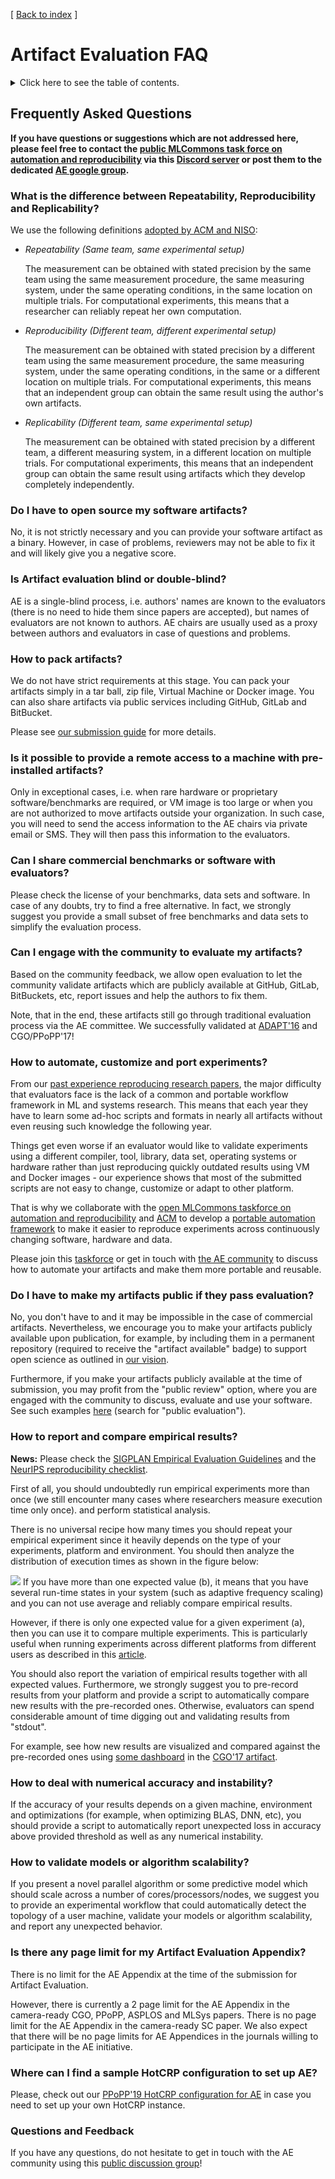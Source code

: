 [ [Back to index](https://cTuning.org/ae) ]

# Artifact Evaluation FAQ

<details>
<summary>Click here to see the table of contents.</summary>

* [Artifact evaluation](#artifact-evaluation)
  * [Frequently Asked Questions](#frequently-asked-questions)
    * [What is the difference between Repeatability, Reproducibility and Replicability?](#what-is-the-difference-between-repeatability-reproducibility-and-replicability?)
    * [Do I have to open source my software artifacts?](#do-i-have-to-open-source-my-software-artifacts?)
    * [Is Artifact evaluation blind or double-blind?](#is-artifact-evaluation-blind-or-double-blind?)
    * [How to pack artifacts?](#how-to-pack-artifacts?)
    * [Is it possible to provide a remote access to a machine with pre-installed artifacts?](#is-it-possible-to-provide-a-remote-access-to-a-machine-with-pre-installed-artifacts?)
    * [Can I share commercial benchmarks or software with evaluators?](#can-i-share-commercial-benchmarks-or-software-with-evaluators?)
    * [Can I engage with the community to evaluate my artifacts?](#can-i-engage-with-the-community-to-evaluate-my-artifacts?)
    * [How to automate, customize and port experiments?](#how-to-automate-customize-and-port-experiments?)
    * [Do I have to make my artifacts public if they pass evaluation?](#do-i-have-to-make-my-artifacts-public-if-they-pass-evaluation?)
    * [How to report and compare empirical results?](#how-to-report-and-compare-empirical-results?)
    * [How to deal with numerical accuracy and instability?](#how-to-deal-with-numerical-accuracy-and-instability?)
    * [How to validate models or algorithm scalability?](#how-to-validate-models-or-algorithm-scalability?)
    * [Is there any page limit for my Artifact Evaluation Appendix?](#is-there-any-page-limit-for-my-artifact-evaluation-appendix?)
    * [Where can I find a sample HotCRP configuration to set up AE?](#where-can-i-find-a-sample-hotcrp-configuration-to-set-up-ae?)
    * [Questions and Feedback](#questions-and-feedback)

</details>

## Frequently Asked Questions


**If you have questions or suggestions which are not addressed here, please feel free 
to contact the [public MLCommons task force on automation and reproducibility](https://github.com/mlcommons/ck/blob/master/docs/taskforce.md) 
via this [Discord server](https://discord.gg/JjWNWXKxwT) or post them to the dedicated [AE google group](https://groups.google.com/forum/#!forum/artifact-evaluation).**


### What is the difference between Repeatability, Reproducibility and Replicability?

We use the following definitions [adopted by ACM and NISO](https://www.acm.org/publications/policies/artifact-review-badging):

* *Repeatability (Same team, same experimental setup)*

  The measurement can be obtained with stated precision by the same team using the same measurement procedure, 
  the same measuring system, under the same operating conditions, in the same location on multiple trials. 
  For computational experiments, this means that a researcher can reliably repeat her own computation.

* *Reproducibility (Different team, different experimental setup)*

  The measurement can be obtained with stated precision by a different team using the same measurement procedure, 
  the same measuring system, under the same operating conditions, in the same or a different location on multiple trials. 
  For computational experiments, this means that an independent group can obtain the same result using the author's own artifacts.

* *Replicability (Different team, same experimental setup)*

  The measurement can be obtained with stated precision by a different team, a different measuring system, 
  in a different location on multiple trials. For computational experiments, this means that an independent group 
  can obtain the same result using artifacts which they develop completely independently.



### Do I have to open source my software artifacts?



No, it is not strictly necessary and you can 
provide your software artifact as a binary.
However, in case of problems, reviewers may not be 
able to fix it and will likely give you a negative score.


### Is Artifact evaluation blind or double-blind?



AE is a single-blind process, i.e. authors' names are known to the evaluators
(there is no need to hide them since papers are accepted),
but names of evaluators are not known to authors.
AE chairs are usually used as a proxy between authors and evaluators
in case of questions and problems.


### How to pack artifacts?



We do not have strict requirements at this stage. You can pack 
your artifacts simply in a tar ball, zip file, Virtual Machine or Docker image.
You can also share artifacts via public services including GitHub, GitLab and BitBucket.

Please see [our submission guide](submission.md) for more details.


### Is it possible to provide a remote access to a machine with pre-installed artifacts?



Only in exceptional cases, i.e. when rare hardware or proprietary software/benchmarks are required,
or VM image is too large or when you are not authorized to move artifacts outside your organization.
In such case, you will need to send the access information 
to the AE chairs via private email or SMS. 
They will then pass this information to the evaluators.


### Can I share commercial benchmarks or software with evaluators?



Please check the license of your benchmarks, data sets and software. 
In case of any doubts, try to find a free alternative. In fact, 
we strongly suggest you provide a small subset of free benchmarks 
and data sets to simplify the evaluation process.


### Can I engage with the community to evaluate my artifacts?



Based on the community feedback, we allow open evaluation
to let the community validate artifacts which are publicly available 
at GitHub, GitLab, BitBuckets, etc, report issues and help the authors 
to fix them. 

Note, that in the end, these artifacts still go through traditional
evaluation process via the AE committee. We successfully validated 
at [ADAPT'16](http://adapt-workshop.org/motivation2016.html)
and CGO/PPoPP'17!


### How to automate, customize and port experiments?



From our [past experience reproducing research papers](https://www.reddit.com/r/MachineLearning/comments/ioq8do/n_reproducing_150_research_papers_the_problems), 
the major difficulty that evaluators face is the lack of a common and portable workflow framework
in ML and systems research. This means that each year they have 
to learn some ad-hoc scripts and formats in nearly 
all artifacts without even reusing such knowledge the following year.

Things get even worse if an evaluator would like to validate experiments 
using a different compiler, tool, library, data set, operating systems or hardware
rather than just reproducing quickly outdated results using 
VM and Docker images - our experience shows that most of the submitted scripts 
are not easy to change, customize or adapt to other platform.

That is why we collaborate with the [open MLCommons taskforce on automation and reproducibility](https://github.com/mlcommons/ck/blob/master/docs/mlperf-education-workgroup.md)
and [ACM](https://acm.org) to develop a [portable automation framework](https://github.com/mlcommons/ck/tree/master/docs) to make it easier to reproduce experiments
across continuously changing software, hardware and data.

Please join this [taskforce](https://github.com/mlcommons/ck/blob/master/docs/mlperf-education-workgroup.md)
or get in touch with [the AE community](https://groups.google.com/forum/#!forum/artifact-evaluation) 
to discuss how to automate your artifacts and make them more portable and reusable.


### Do I have to make my artifacts public if they pass evaluation?

No, you don't have to and it may be impossible in the case of commercial artifacts.
Nevertheless, we encourage you to make your artifacts publicly available upon publication, 
for example, by including them in a permanent repository (required to receive the "artifact available" badge)
to support open science as outlined in [our vision](http://dl.acm.org/citation.cfm?id=2618142).


Furthermore, if you make your artifacts publicly available at the time
of submission, you may profit from the "public review" option, where you are engaged
with the community to discuss, evaluate and use your software. See such
examples [here](https://cTuning.org/ae/artifacts.html) (search for "public evaluation").


### How to report and compare empirical results?


**News:** Please check the [SIGPLAN Empirical Evaluation Guidelines](https://www.sigplan.org/Resources/EmpiricalEvaluation)
and the [NeurIPS reproducibility checklist](https://www.cs.mcgill.ca/~jpineau/ReproducibilityChecklist.pdf).
  
  

First of all, you should undoubtedly run empirical experiments more than once 
(we still encounter many cases where researchers measure execution time only once).
and perform statistical analysis.

There is no universal recipe how many times you should repeat your empirical experiment 
since it heavily depends on the type of your experiments, platform and environment. 
You should then analyze the distribution of execution times as shown in the figure below:

![](https://raw.githubusercontent.com/mlcommons/ck/master/docs/artifact-evaluation/image-994e7359d7760ab1-cropped.png)
If you have more than one expected value (b), it means that you have several
run-time states in your system (such as adaptive frequency scaling) 
and you can not use average and reliably compare empirical results.

However, if there is only one expected value for a given experiment (a), 
then you can use it to compare multiple experiments. This is particularly
useful when running experiments across different platforms from different
users as described in this [article](https://cknow.io/c/report/rpi3-crowd-tuning-2017-interactive).
 

You should also report the variation of empirical results together with all expected values.
Furthermore, we strongly suggest you to pre-record results from your platform
and provide a script to automatically compare new results with the pre-recorded ones.
Otherwise, evaluators can spend considerable amount of time 
digging out and validating results from "stdout".

For example, see how new results are visualized and compared against the pre-recorded ones
using [some dashboard](https://github.com/SamAinsworth/reproduce-cgo2017-paper/files/618737/ck-aarch64-dashboard.pdf) 
in the [CGO'17 artifact](https://github.com/SamAinsworth/reproduce-cgo2017-paper).




### How to deal with numerical accuracy and instability?



If the accuracy of your results depends on a given machine, environment and optimizations 
(for example, when optimizing BLAS, DNN, etc), you should provide a script to automatically 
report unexpected loss in accuracy above provided threshold as well as any numerical instability.


### How to validate models or algorithm scalability?



If you present a novel parallel algorithm or some predictive model which should scale 
across a number of cores/processors/nodes, we suggest you 
to provide an experimental workflow that could automatically detect the topology 
of a user machine, validate your models or algorithm scalability, 
and report any unexpected behavior. 


### Is there any page limit for my Artifact Evaluation Appendix?



There is no limit for the AE Appendix at the time of the submission for Artifact Evaluation.


However, there is currently a 2 page limit for the AE Appendix in the camera-ready CGO, PPoPP, ASPLOS and MLSys papers.
There is no page limit for the AE Appendix in the camera-ready SC paper. We also expect 
that there will be no page limits for AE Appendices in the journals willing to participate 
in the AE initiative.


### Where can I find a sample HotCRP configuration to set up AE?



Please, check out our [PPoPP'19 HotCRP configuration for AE](https://www.linkedin.com/pulse/acm-ppopp19-artifact-evaluation-report-hotcrp-grigori-fursin) 
in case you need to set up your own HotCRP instance.




### Questions and Feedback



If you have any questions, do not hesitate to get in touch with the AE community 
using this [public discussion group](https://groups.google.com/forum/#!forum/artifact-evaluation)!

